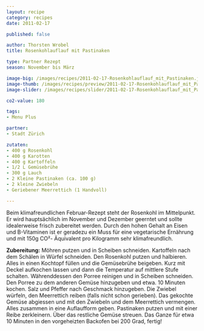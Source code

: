 ```yaml
---
layout: recipe
category: recipes
date: 2011-02-17

published: false

author: Thorsten Wrobel
title: Rosenkohlauflauf mit Pastinaken

type: Partner Rezept
season: November bis März

image-big: /images/recipes/2011-02-17-Rosenkohlauflauf_mit_Pastinaken.jpg
image-thumb: /images/recipes/preview/2011-02-17-Rosenkohlauflauf_mit_Pastinaken.jpg
image-slider: /images/recipes/slider/2011-02-17-Rosenkohlauflauf_mit_Pastinaken.jpg

co2-value: 180

tags:
- Menu Plus

partner:
- Stadt Zürich

zutaten:
- 400 g Rosenkohl
- 400 g Karotten
- 400 g Kartoffeln
- 1/2 L Gemüsebrühe
- 300 g Lauch
- 2 Kleine Pastinaken (ca. 100 g)
- 2 kleine Zwiebeln
- Geriebener Meerrettich (1 Handvoll)

---
```


Beim klimafreundlichen Februar-Rezept steht der Rosenkohl im Mittelpunkt. Er wird hauptsächlich im November und Dezember geerntet und sollte idealerweise frisch zubereitet werden. Durch den hohen Gehalt an Eisen und B-Vitaminen ist er geradezu ein Muss für eine vegetarische Ernährung und mit 150g CO²- Äquivalent pro Kilogramm sehr klimafreundlich.


**Zubereitung:** Möhren putzen und in Scheiben schneiden. Kartoffeln nach dem Schälen in Würfel schneiden. Den Rosenkohl putzen und halbieren. Alles in einen Kochtopf füllen und die Gemüsebrühe beigeben. Kurz mit Deckel aufkochen lassen und dann die Temperatur auf mittlere Stufe schalten. Währenddessen den Porree reinigen und in Scheiben schneiden. Den Porree zu dem anderen Gemüse hinzugeben und etwa. 10 Minuten kochen. Salz und Pfeffer nach Geschmack hinzugeben. Die Zwiebel würfeln, den Meerrettich reiben (falls nicht schon gerieben). Das gekochte Gemüse abgiessen und mit den Zwiebeln und dem Meerrettich vermengen. Alles zusammen in eine Auflaufform geben. Pastinaken putzen und mit einer Reibe zerkleinern. Über das restliche Gemüse streuen. Das Ganze für etwa 10 Minuten in den vorgeheizten Backofen bei 200 Grad, fertig!



